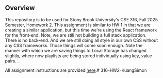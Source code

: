 ## Overview
This repository is to be used for Stony Brook University's CSE 316, Fall 2025 Semester, Homework 2. This assignment is similar to HW 1 in that we are creating a similar application, but this time we're using the React framework for the front-end. Note, we are still not building a full stack application. There is no back-end. And we are still doing all style in our own CSS without any CSS frameworks. Those things will come soon enough. Note the manner with which we are saving things to Local Storage has changed slightly, where now playlists are being stored individually using key, value pairs. .

All assignment instructions are provided <a href='https://www.cs.stonybrook.edu/~cse316/hw2.html'>here</a>.#   3 1 6 - H W 2 - K u a n g S i m o n  
 